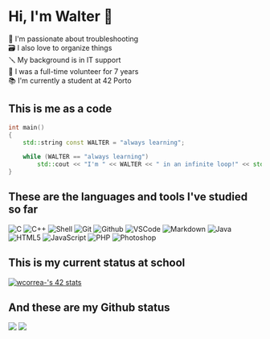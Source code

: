 # Hi, I'm Walter 👋
🧩 I'm passionate about troubleshooting<br>
🗃️ I also love to organize things<br>
🪛 My background is in IT support<br>
🤝 I was a full-time volunteer for 7 years<br>
📚 I'm currently a student at 42 Porto

## This is me as a code
```cpp
int main()
{
    std::string const WALTER = "always learning";

    while (WALTER == "always learning")
        std::cout << "I'm " << WALTER << " in an infinite loop!" << std::endl;
}
```

## These are the languages and tools I've studied so far
![C](https://img.shields.io/badge/c-0D1117.svg?style=for-the-badge&logo=c&logoColor=3893F5)
![C++](https://img.shields.io/badge/c++-0D1117.svg?style=for-the-badge&logo=c%2B%2B&logoColor=9445FC)
![Shell](https://img.shields.io/badge/shell-0D1117.svg?style=for-the-badge&logo=gnu-bash&logoColor=white)
![Git](https://img.shields.io/badge/git-0D1117.svg?style=for-the-badge&logo=git&logoColor=F5942C)
![Github](https://img.shields.io/badge/github-0D1117.svg?style=for-the-badge&logo=github&logoColor=white)
![VSCode](https://img.shields.io/badge/vscode-0D1117.svg?style=for-the-badge&logo=visual-studio-code&logoColor=3893F5)
![Markdown](https://img.shields.io/badge/markdown-0D1117.svg?style=for-the-badge&logo=markdown&logoColor=white)
![Java](https://img.shields.io/badge/java-0D1117.svg?style=for-the-badge&logo=oracle&logoColor=FFB13C)
![HTML5](https://img.shields.io/badge/html5-0D1117.svg?style=for-the-badge&logo=html5&logoColor=F5942C)
![JavaScript](https://img.shields.io/badge/javascript-0D1117.svg?style=for-the-badge&logo=javascript&logoColor=ECC91C)
![PHP](https://img.shields.io/badge/php-0D1117.svg?style=for-the-badge&logo=php&logoColor=84E8FF)
![Photoshop](https://img.shields.io/badge/photoshop-0D1117.svg?style=for-the-badge&logo=adobephotoshop&logoColor=4C8CD5)


## This is my current status at school

<!-- [![wcorrea-'s 42 stats](https://badge42.vercel.app/api/v2/cliecgu3i001108l40dwr9zlx/stats?cursusId=21&coalitionId=piscine)](https://profile.intra.42.fr/users/wcorrea-) -->
[![wcorrea-'s 42 stats](https://badge.mediaplus.ma/darkblue/wcorrea-?1337Badge=off&UM6P=off)](https://profile.intra.42.fr/users/wcorrea-)
## And these are my Github status
![](https://github-readme-stats.vercel.app/api?username=waltergcc&show_icons=true&hide_border=true&hide_title=true)
![](https://github-readme-stats.vercel.app/api/top-langs/?username=waltergcc&hide_border=true&include_all_commits=false&count_private=false&layout=compact)
